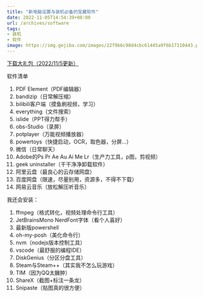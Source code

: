 ```yaml
---
title: "新电脑设置与装机必备的宝藏软件"
date: 2022-11-05T14:54:39+08:00
url: /archives/software
tags: 
- 装机
- 软件
image: https://img.gejiba.com/images/22f9b6c98d4cbc61445a9f6b17110443.png
---
```


[下载大礼包（2022/11/5更新）](https://www.aliyundrive.com/s/UibA8yHJLAs)

软件清单
1. PDF Element（PDF编辑器）
2. bandizip（日常解压缩）
3. bilibili客户端（摸鱼刷视频，学习）
4. everything（文件搜索）
5. islide（PPT得力帮手）
6. obs-Studio（录屏）
7. potplayer（万能视频播放器）
8.  powertoys（快捷启动，OCR，取色器，分屏...）
9.  微信（日常聊天）
10. Adobe的Ps Pr Ae Au Ai Me Lr（生产力工具，p图，剪视频）
11. geek uninstaller（干干净净卸载软件）
12. 阿里云盘（最良心的云存储网盘）
13. 百度网盘（限速，尽量别用，资源多，不得不下载）
14. 网易云音乐（放松解压听音乐）

我还会安装：
1. ffmpeg（格式转化，视频处理命令行工具）
2. JetBrainsMono NerdFont字体（看个人喜好）
3. 最新版powershell
4. oh-my-posh（美化命令行）
5. nvm（nodejs版本控制工具）
6. vscode（最舒服的编程IDE）
7. DiskGenius（分区分盘工具）
8. Steam与Steam++（其实我不怎么玩游戏）
9. TIM（因为QQ太臃肿）
10. ShareX（截图+标注一条龙）
11. Snipaste（贴图真的很方便）
